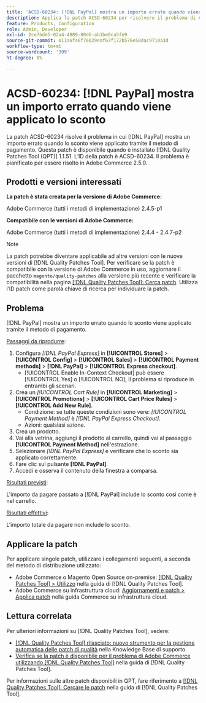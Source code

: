 ```yaml
---
title: 'ACSD-60234: [!DNL PayPal] mostra un importo errato quando viene applicato lo sconto'
description: Applica la patch ACSD-60234 per risolvere il problema di Adobe Commerce in cui [!DNL PayPal] mostra un importo errato quando lo sconto viene applicato tramite il metodo di pagamento.
feature: Products, Configuration
role: Admin, Developer
exl-id: 2ce7bde5-02a4-4989-80d6-ab1be0ca5fe9
source-git-commit: 011a6f46f76029eaf67f172b576e58dac9710a3d
workflow-type: tm+mt
source-wordcount: '399'
ht-degree: 0%

---
```


# ACSD-60234: [!DNL PayPal] mostra un importo errato quando viene applicato lo sconto

La patch ACSD-60234 risolve il problema in cui [!DNL PayPal] mostra un importo errato quando lo sconto viene applicato tramite il metodo di pagamento. Questa patch è disponibile quando è installato [!DNL Quality Patches Tool (QPT)] 1.1.51. L’ID della patch è ACSD-60234. Il problema è pianificato per essere risolto in Adobe Commerce 2.5.0.

## Prodotti e versioni interessati

**La patch è stata creata per la versione di Adobe Commerce:**

Adobe Commerce (tutti i metodi di implementazione) 2.4.5-p1

**Compatibile con le versioni di Adobe Commerce:**

Adobe Commerce (tutti i metodi di implementazione) 2.4.4 - 2.4.7-p2

>[!NOTE]
>
>La patch potrebbe diventare applicabile ad altre versioni con le nuove versioni di [!DNL Quality Patches Tool]. Per verificare se la patch è compatibile con la versione di Adobe Commerce in uso, aggiornare il pacchetto `magento/quality-patches` alla versione più recente e verificare la compatibilità nella pagina [[!DNL Quality Patches Tool]: Cerca patch](https://experienceleague.adobe.com/tools/commerce-quality-patches/index.html?lang=it). Utilizza l’ID patch come parola chiave di ricerca per individuare la patch.

## Problema

[!DNL PayPal] mostra un importo errato quando lo sconto viene applicato tramite il metodo di pagamento.

<u>Passaggi da riprodurre</u>:

1. Configura *[!DNL PayPal Express]* in **[!UICONTROL Stores]** > **[!UICONTROL Config]** > **[!UICONTROL Sales]** > **[!UICONTROL Payment methods]** > **[!DNL PayPal]** > **[!UICONTROL Express checkout]**.
   * [!UICONTROL Enable In-Context Checkout] può essere [!UICONTROL Yes] o [!UICONTROL NO], il problema si riproduce in entrambi gli scenari.
1. Crea un *[!UICONTROL Cart Rule]* in **[!UICONTROL Marketing]** > **[!UICONTROL Promotions]** > **[!UICONTROL Cart Price Rules]** > **[!UICONTROL Add New Rule]**.
   * Condizione: se tutte queste condizioni sono vere: *[!UICONTROL Payment Method]* è *[!DNL PayPal Express Checkout]*.
   * Azioni: qualsiasi azione.
1. Crea un prodotto.
1. Vai alla vetrina, aggiungi il prodotto al carrello, quindi vai al passaggio **[!UICONTROL Payment Method]** nell&#39;estrazione.
1. Selezionare *[!DNL PayPal Express]* e verificare che lo sconto sia applicato correttamente.
1. Fare clic sul pulsante **[!DNL PayPal]**.
1. Accedi e osserva il contenuto della finestra a comparsa.

<u>Risultati previsti</u>:

L&#39;importo da pagare passato a [!DNL PayPal] include lo sconto così come è nel carrello.

<u>Risultati effettivi</u>:

L&#39;importo totale da pagare non include lo sconto.

## Applicare la patch

Per applicare singole patch, utilizzare i collegamenti seguenti, a seconda del metodo di distribuzione utilizzato:

* Adobe Commerce o Magento Open Source on-premise: [[!DNL Quality Patches Tool] > Utilizzo](/help/tools/quality-patches-tool/usage.md) nella guida di [!DNL Quality Patches Tool].
* Adobe Commerce su infrastruttura cloud: [Aggiornamenti e patch > Applica patch](https://experienceleague.adobe.com/docs/commerce-cloud-service/user-guide/develop/upgrade/apply-patches.html?lang=it) nella guida Commerce su infrastruttura cloud.

## Lettura correlata

Per ulteriori informazioni su [!DNL Quality Patches Tool], vedere:

* [[!DNL Quality Patches Tool] rilasciato: nuovo strumento per la gestione automatica delle patch di qualità](https://experienceleague.adobe.com/it/docs/commerce-operations/tools/quality-patches-tool/quality-patches-tool-to-self-serve-quality-patches) nella Knowledge Base di supporto.
* [Verifica se la patch è disponibile per il problema di Adobe Commerce utilizzando  [!DNL Quality Patches Tool]](/help/tools/quality-patches-tool/patches-available-in-qpt/check-patch-for-magento-issue-with-magento-quality-patches.md) nella guida di [!DNL Quality Patches Tool].

Per informazioni sulle altre patch disponibili in QPT, fare riferimento a [[!DNL Quality Patches Tool]: Cercare le patch](https://experienceleague.adobe.com/tools/commerce-quality-patches/index.html?lang=it) nella guida di [!DNL Quality Patches Tool].
